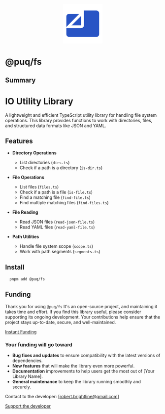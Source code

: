 <p align="center">
  <img src="https://raw.githubusercontent.com/rbrightline/puq/refs/heads/main/libs/fs/favicon.png" alt="Logo" />
</p>

# @puq/fs

## Summary

# IO Utility Library

A lightweight and efficient TypeScript utility library for handling file system operations. This library provides functions to work with directories, files, and structured data formats like JSON and YAML.

## Features

- **Directory Operations**

  - List directories (`dirs.ts`)
  - Check if a path is a directory (`is-dir.ts`)

- **File Operations**

  - List files (`files.ts`)
  - Check if a path is a file (`is-file.ts`)
  - Find a matching file (`find-file.ts`)
  - Find multiple matching files (`find-files.ts`)

- **File Reading**

  - Read JSON files (`read-json-file.ts`)
  - Read YAML files (`read-yaml-file.ts`)

- **Path Utilities**
  - Handle file system scope (`scope.ts`)
  - Work with path segments (`segments.ts`)

## Install

```bash
  pnpm add @puq/fs
```

## Funding

Thank you for using `@puq/fs` It's an open-source project, and maintaining it takes time and effort. If you find this library useful, please consider supporting its ongoing development. Your contributions help ensure that the project stays up-to-date, secure, and well-maintained.

[Instant Funding](https://cash.app/$puqlib)

### Your funding will go toward

- **Bug fixes and updates** to ensure compatibility with the latest versions of dependencies.
- **New features** that will make the library even more powerful.
- **Documentation** improvements to help users get the most out of [Your Library Name].
- **General maintenance** to keep the library running smoothly and securely.

Contact to the developer: [robert.brightline@gmail.com]

[Support the developer](https://cash.app/$puqlib)
